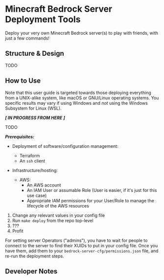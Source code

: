 Minecraft Bedrock Server Deployment Tools
=========================================

Deploy your very own Minecraft Bedrock server(s) to play with friends, with just
a few commands!

Structure & Design
------------------

TODO

How to Use
----------

Note that this user guide is targeted towards those deploying everything from a
UNIX-alike system, like macOS or GNU/Linux operating systems. You specific
results may vary if using Windows and *not* using the Windows Subsystem for
Linux (WSL).

***[ IN PROGRESS FROM HERE ]***

TODO

***Prerequisites:***

* Deployment of software/configuration management:
  * Terraform
  * An `ssh` client

* Infrastructure/hosting:
  * AWS:
    * An AWS account
    * An IAM User or assumable Role (User is easier, if it's just for this use
      case)
    * Appropriate IAM permissions for your User/Role to manage the lifecycle of
      the AWS resources

1. Change any relevant values in your config file
1. Run `make deploy` from the repo top-level
1. ???
1. Profit

For setting server Operators ("admins"), you have to wait for people to connect
to the server to find their XUIDs to put in your config file. Once you have
them, add them to your `bedrock-server-cfg/permissions.json` file, and re-run
the deployment steps.

Developer Notes
---------------
